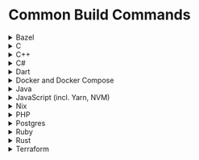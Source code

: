 # Common Build Commands

<details>
<summary>Bazel</summary>
</details>

<details>
<summary>C</summary>
</details>

<details>
<summary>C++</summary>
</details>

<details>
<summary>C#</summary>
</details>

<details>
<summary>Dart</summary>
</details>

<details>
<summary>Docker and Docker Compose</summary>
{% code overflow="wrap" lineNumbers="true" %}
```yaml
dev:
  commands:
    - command: sudo apt-get update && sudo apt-get upgrade -y && sudo apt-get install -y unzip tar curl
      name: install_base_packages
    
    - command: |-
        sudo apt-get update
        sudo apt-get install -y apt-transport-https ca-certificates curl software-properties-common
        curl -fsSL https://download.docker.com/linux/ubuntu/gpg | sudo apt-key add -
        sudo add-apt-repository "deb [arch=amd64] https://download.docker.com/linux/ubuntu $(lsb_release -cs) stable"
        sudo apt-get update
        sudo apt-get install -y docker-ce docker-ce-cli containerd.io
      name: buildtime_install_cmd_for_Docker

    # These steps are run using a systemctl unit at startup
    - command: |-
        sudo groupadd docker || true
        sudo usermod -aG docker $USER
        newgrp docker # if you can't access docker, try rebooting the workspace once: `sudo reboot`
        sudo chown "$USER":"$USER" "$HOME"/.docker -R
        sudo chmod g+rwx "$HOME/.docker" -R
        sudo systemctl start docker
        sudo systemctl enable docker.service
        sudo systemctl enable containerd.service
      name: run_at_startup_docker
```
{% endcode %}
</details>

<details>
<summary>Helm</summary>
{% code overflow="wrap" lineNumbers="true" %}
```yaml
dev:
  commands:
    - command: |-
        curl -fsSL -o get_helm.sh https://raw.githubusercontent.com/helm/helm/main/scripts/get-helm-3
        chmod 700 get_helm.sh && ./get_helm.sh && rm get_helm.sh
      name: buildtime_install_cmd_for_Helm
```
{% endcode %}
</details>

<details>
<summary>Java</summary>
</details>

<details>
<summary>JavaScript (incl. Yarn, NVM)</summary>
{% code overflow="wrap" lineNumbers="true" %}
```yaml
dev:
  commands:
    - command: sudo apt-get update && sudo apt-get upgrade -y && sudo apt-get install -y unzip tar curl
      name: install_base_packages

    - command: |-
        # increasing the number of file watchers for react applications
        echo fs.inotify.max_user_watches=524288 | sudo tee -a /etc/sysctl.conf && sudo sysctl -p
      name: increase_file_watchers

    - command: |-
        curl -o- https://raw.githubusercontent.com/nvm-sh/nvm/v0.39.1/install.sh | bash
        export NVM_DIR=$HOME/.nvm && [ -s $NVM_DIR/nvm.sh ] && \. $NVM_DIR/nvm.sh
        nvm install 21.0.0
        echo '. $HOME/.nvm/nvm.sh' >> $HOME/.bashrc
        echo '. $HOME/.nvm/nvm.sh' >> $HOME/.zshrc
        npm install --global yarn
      name: buildtime_install_cmd_for_JavaScript
```
{% endcode %}
</details>

<details>
<summary>Kubectl</summary>
{% code overflow="wrap" lineNumbers="true" %}
```yaml
dev:
  commands:
    - command: |-
        curl -LO "https://dl.k8s.io/release/$(curl -L -s https://dl.k8s.io/release/stable.txt)/bin/linux/amd64/kubectl"
        sudo install -o root -g root -m 0755 kubectl /usr/local/bin/kubectl && rm kubectl
      name: buildtime_install_cmd_for_Helm
```
{% endcode %}
</details>

<details>
<summary>Nix</summary>
</details>

<details>
<summary>PHP</summary>
</details>

<details>
<summary>Postgres</summary>
{% code overflow="wrap" lineNumbers="true" %}
```yaml
dev:
  commands:
    - command: sudo apt-get update && sudo apt-get upgrade -y && sudo apt-get install -y unzip tar curl
      name: install_base_packages
    
    - command: |-
        curl https://www.postgresql.org/media/keys/ACCC4CF8.asc | gpg --dearmor | sudo tee /etc/apt/trusted.gpg.d/apt.postgresql.org.gpg >/dev/null
        sudo sh -c 'echo "deb http://apt.postgresql.org/pub/repos/apt $(lsb_release -cs)-pgdg main" > /etc/apt/sources.list.d/pgdg.list'
        sudo apt update
        sudo DEBIAN_FRONTEND=noninteractive apt install -y postgresql-14
      name: buildtime_install_for_postgres
    
    # These steps are run using a systemctl unit at startup
    - command: |-
        sudo systemctl start postgresql.service
        echo 'postgres     ALL=NOPASSWD: ALL' | sudo tee /etc/sudoers.d/100-postgres
        sudo -u postgres bash -c "psql -c \"CREATE USER pguser WITH PASSWORD 'test1234';\""
        sudo -u postgres createdb testdb -O pguser
      name: run_at_startup_for_postgres
```
{% endcode %}
</details>

<details>
<summary>Python</summary>
{% code overflow="wrap" lineNumbers="true" %}
```yaml
dev:
  commands:
    - command: sudo apt-get update && sudo apt-get upgrade -y && sudo apt-get install -y unzip tar curl
      name: install_base_packages
    
    - command: |-
        sudo apt-get update
        sudo apt-get install -y software-properties-common
        sudo apt-add-repository --yes --update ppa:deadsnakes/ppa
        sudo apt-get update
        sudo DEBIAN_FRONTEND=noninteractive apt-get install -y python3.8 python3.8-venv libpython3.8-dev libpq-dev
      name: buildtime_install_cmd_for_python
    - command: |-
        python3.8 -m venv venv
        source venv/bin/activate
        curl https://bootstrap.pypa.io/get-pip.py --output get-pip.py
        python get-pip.py
        rm get-pip.py
      name: buildtime_venv_setup_cmd_for_python
```
{% endcode %}
</details>

<details>
<summary>Ruby</summary>
</details>

<details>
<summary>Rust</summary>
</details>

<details>
<summary>Terraform</summary>
{% code overflow="wrap" lineNumbers="true" %}
```yaml
dev:
  commands:
    - command: |-
        sudo apt-get update && sudo apt-get install -y gnupg software-properties-common curl
        curl -fsSL https://apt.releases.hashicorp.com/gpg | sudo apt-key add -
        sudo apt-add-repository "deb [arch=amd64] https://apt.releases.hashicorp.com $(lsb_release -cs) main"
        sudo apt-get update && sudo apt-get install terraform
      name: buildtime_install_cmd_for_Terraform
```
{% endcode %}
</details>
